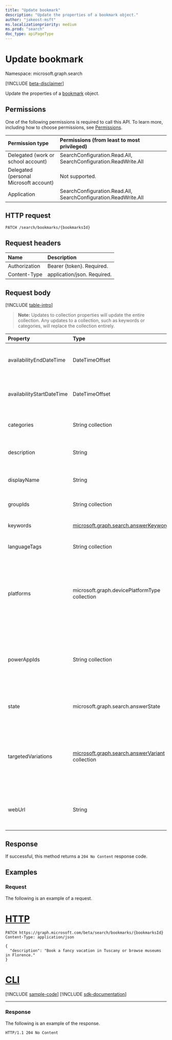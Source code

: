 ```yaml
---
title: "Update bookmark"
description: "Update the properties of a bookmark object."
author: "jakeost-msft"
ms.localizationpriority: medium
ms.prod: "search"
doc_type: apiPageType
---
```


# Update bookmark
Namespace: microsoft.graph.search

[!INCLUDE [beta-disclaimer](../../includes/beta-disclaimer.md)]

Update the properties of a [bookmark](../resources/search-bookmark.md) object.

## Permissions
One of the following permissions is required to call this API. To learn more, including how to choose permissions, see [Permissions](/graph/permissions-reference).

|Permission type|Permissions (from least to most privileged)|
|:---|:---|
|Delegated (work or school account)| SearchConfiguration.Read.All, SearchConfiguration.ReadWrite.All |
|Delegated (personal Microsoft account)| Not supported. |
|Application| SearchConfiguration.Read.All, SearchConfiguration.ReadWrite.All |

## HTTP request

<!-- {
  "blockType": "ignored"
}
-->
``` http
PATCH /search/bookmarks/{bookmarksId}
```

## Request headers
|Name|Description|
|:---|:---|
|Authorization|Bearer {token}. Required.|
|Content-Type|application/json. Required.|

## Request body

[!INCLUDE [table-intro](../../includes/update-property-table-intro.md)]

>**Note:** Updates to collection properties will update the entire collection. Any updates to a collection, such as keywords or categories, will replace the collection entirely.

|Property|Type|Description|
|:---|:---|:---|
|availabilityEndDateTime|DateTimeOffset|Timestamp of when the bookmark will stop to appear as a search result. Set as `null` for always available.|
|availabilityStartDateTime|DateTimeOffset|Timestamp of when the bookmark will start to appear as a search result. Set as `null` for always available.|
|categories|String collection|Categories commonly used to describe this bookmark. For example, IT and HR.|
|description|String|Bookmark description shown on search results page. Inherited from [searchAnswer](../resources/search-searchAnswer.md).|
|displayName|String|Bookmark name displayed in search results. Inherited from [searchAnswer](../resources/search-searchAnswer.md).|
|groupIds|String collection|List of security groups able to view this bookmark.|
|keywords|[microsoft.graph.search.answerKeyword](../resources/search-answerKeyword.md)|Keywords that trigger this bookmark to appear in search results.|
|languageTags|String collection|List of countries or regions able to view this bookmark.|
|platforms|microsoft.graph.devicePlatformType collection|List of devices and operating systems able to view this bookmark. Possible values are: `unknown`, `android`, `androidForWork`, `ios`, `macOS`, `windowsPhone81`, `windowsPhone81AndLater`, `windows10AndLater`, `androidWorkProfile`, `androidASOP`.|
|powerAppIds|String collection|List of Power Apps associated with this bookmark. If users add existing Power Apps to a bookmark, they can complete tasks, such as to enter vacation time or to report expenses on the search results page.|
|state|microsoft.graph.search.answerState|State of the bookmark. Possible values are: `published`, `draft`, `excluded`, or `unknownFutureValue`.|
|targetedVariations|[microsoft.graph.search.answerVariant](../resources/search-answerVariant.md) collection|Variations of a bookmark for different countries or devices. Use when you need to show different content to users based on their device, country/region, or both. The date and group settings will apply to all variations.|
|webUrl|String|Bookmark URL link. When users click this bookmark in search results, they will go to this URL. Inherited from [searchAnswer](../resources/search-searchAnswer.md).|

## Response

If successful, this method returns a `204 No Content` response code.

## Examples

### Request

The following is an example of a request.

# [HTTP](#tab/http)
<!-- {
  "blockType": "request",
  "name": "update_bookmark"
}
-->
``` http
PATCH https://graph.microsoft.com/beta/search/bookmarks/{bookmarksId}
Content-Type: application/json

{
  "description": "Book a fancy vacation in Tuscany or browse museums in Florence."
}
```

# [CLI](#tab/cli)
[!INCLUDE [sample-code](../includes/snippets/cli/update-bookmark-cli-snippets.md)]
[!INCLUDE [sdk-documentation](../includes/snippets/snippets-sdk-documentation-link.md)]

---

### Response

The following is an example of the response.

<!-- {
  "blockType": "response",
  "truncated": true
}
-->
``` http
HTTP/1.1 204 No Content
```

